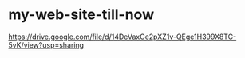 # my-web-site-till-now

https://drive.google.com/file/d/14DeVaxGe2pXZ1v-QEge1H399X8TC-5vK/view?usp=sharing

